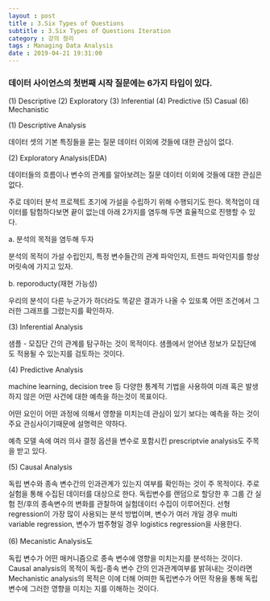 ```yaml
---
layout : post
title : 3.Six Types of Questions
subtitle : 3.Six Types of Questions Iteration
category : 강의 정리
tags : Managing Data Analysis
date : 2019-04-21 19:31:00
---
```



 ### 데이터 사이언스의 첫번째 시작 질문에는 6가지 타입이 있다.

(1) Descriptive
(2) Exploratory
(3) Inferential
(4) Predictive
(5) Casual
(6) Mechanistic


 (1) Descriptive Analysis

 데이터 셋의 기본 특징들을 묻는 질문
 데이터 이외에 것들에 대한 관심이 없다.

 (2) Exploratory Analysis(EDA)

데이터들의 흐름이나 변수의 관계를 알아보려는 질문
데이터 이외에 것들에 대한 관심은 없다.

주로 데이터 분석 프로젝트 초기에 가설을 수립하기 위해 수행되기도 한다.
목적업이 데이터를 탐험하다보면 끝이 없는데 아래 2가지를 염두해 두면 효율적으로 진행할 수 있다.

a. 분석의 목적을 염두해 두자

분석의 목적이 가설 수립인지, 특정 변수들간의 관계 파악인지, 트렌드 파악인지를 항상 머릿속에 가지고 있자.

b. reporoducty(재현 가능성)

우리의 분석이 다른 누군가가 하더라도 똑같은 결과가 나올 수 있또록 어떤 조건에서 그러한 그래프를 그렸는지를 확인하자.

 (3) Inferential Analysis

 샘플 - 모집단 간의 관계를 탐구하는 것이 목적이다.
 샘플에서 얻어낸 정보가 모집단에도 적용될 수 있는지를 검토하는 것이다.

 (4) Predictive Analysis

 machine learning, decision tree 등 다양한 통계적 기법을 사용하여 미래 혹은 발생하지 않은 어떤 사건에 대한 예측을 하는것이 목표이다.

 어떤 요인이 어떤 과정에 의해서 영향을 미치는데 관심이 있기 보다는 예측을 하는 것이 주요 관심사이기때문에 설명력은 약하다.

 예측 모델 속에 여러 의사 결정 옵션을 변수로 포함시킨 prescriptvie analysis도 주목을 받고 있다.

(5) Causal Analysis

독립 변수와 종속 변수간의 인과관계가 있는지 여부를 확인하는 것이 주 목적이다.
주로 실험을 통해 수집된 데이터를 대상으로 한다.
독립변수를 랜덤으로 할당한 후 그룹 간 실험 전/후의 종속변수의 변화를 관찰하여 실험데이터 수집이 이루어진다.
선형 regression이 가장 많이 사용되는 분석 방법이며, 변수가 여러 개일 경우 multi variable regression, 변수가 범주형일 경우 logistics regression을 사용한다.

(6) Mecanistic Analysis도

독립 변수가 어떤 매커니즘으로 종속 변수에 영향을 미치는지를 분석하는 것이다.
Causal analysis의 목적이 독립-종속 변수  간의 인과관계여부를 밝혀내는 것이라면 Mechanistic analysis의 목적은 이에 더해 어떠한 독립변수가 어떤 작용을 통해 독립 변수에 그러한 영향을 미치는 지를 이해하는 것이다.
